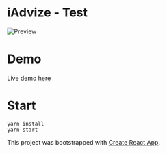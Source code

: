# iAdvize - Test

![Preview](preview.gif)

# Demo

Live demo [here]()

# Start

```
yarn install
yarn start
```

This project was bootstrapped with [Create React App](https://github.com/facebook/create-react-app).